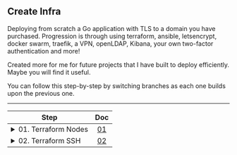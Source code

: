 Create Infra
--

Deploying from scratch a Go application with TLS to a domain you have purchased.
Progression is through using terraform, ansible, letsencrypt, docker swarm, traefik, a VPN, openLDAP, Kibana, your own two-factor authentication and more!

Created more for me for future projects that I have built to deploy efficiently. Maybe you will find it useful.

You can follow this step-by-step by switching branches as each one builds upon the previous one.

---

| Step                                                                                                                                                       |                  Doc                  |
|------------------------------------------------------------------------------------------------------------------------------------------------------------|:-------------------------------------:|
| <details><summary>01. Terraform Nodes</summary>Using Terraform simply to spin up some nodes on digital ocean which we will eventually deploy to.</details> | [01](docs/01.%20Terraform%20Nodes.md) |
| <details><summary>02. Terraform SSH</summary>Using Terraform to configure firewall rules and allow access to nodes via an SSH Key.</details>               |  [02](docs/02.%20Terraform%20SSH.md)  |